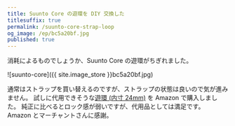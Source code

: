 ```yaml
---
title: Suunto Core の遊環を DIY 交換した
titlesuffix: true
permalink: /suunto-core-strap-loop
og_image: /ep/bc5a20bf.jpg
published: true
---
```


消耗によるものでしょうか、Suunto Core の遊環がちぎれました。

![suunto-core]({{ site.image_store }}bc5a20bf.jpg)

通常はストラップを買い替えるのですが、ストラップの状態は良いので気が進みません。
試しに代用できそうな[遊環 (内寸 24mm)](http://www.amazon.co.jp/gp/product/B00L6NZXIY/tag=amzntm-22) を Amazon で購入しました。
純正に比べるとロック感が弱いですが、代用品としては満足です。
Amazon とマーチャントさんに感謝。
